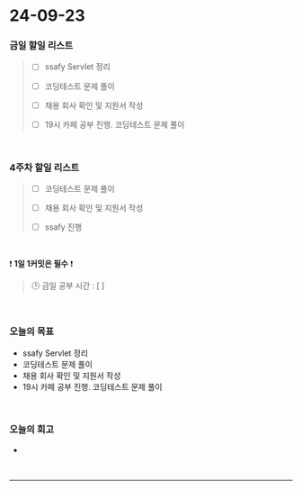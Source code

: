 # 24-09-23
### 금일 할일 리스트
> - [ ] ssafy Servlet 정리
>
> - [ ] 코딩테스트 문제 풀이
>
> - [ ] 채용 회사 확인 및 지원서 작성
>
> - [ ] 19시 카페 공부 진행. 코딩테스트 문제 풀이

<br/>

### 4주차 할일 리스트
> - [ ] 코딩테스트 문제 풀이
>
> - [ ] 채용 회사 확인 및 지원서 작성
>
> - [ ] ssafy 진행

<br/>

❗ **1일 1커밋은 필수** ❗
> 🕒 금일 공부 시간 : [  ]

<br/>

### 오늘의 목표
- ssafy Servlet 정리
- 코딩테스트 문제 풀이
- 채용 회사 확인 및 지원서 작성
- 19시 카페 공부 진행. 코딩테스트 문제 풀이

<br>

### 오늘의 회고
- 

<br/>

---
